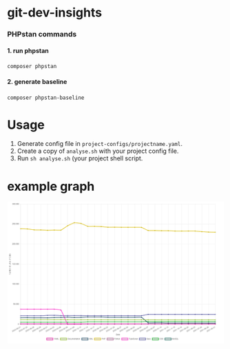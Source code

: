 # git-dev-insights

### PHPstan commands

#### 1. run phpstan
`composer phpstan`

#### 2. generate baseline
`composer phpstan-baseline`


# Usage

1. Generate config file in `project-configs/projectname.yaml`.
2. Create a copy of `analyse.sh` with your project config file.
3. Run `sh analyse.sh` (your project shell script.

# example graph
![Graph Example](https://raw.githubusercontent.com/standan-hulk/git-dev-insights/master/files/graph-example.png)